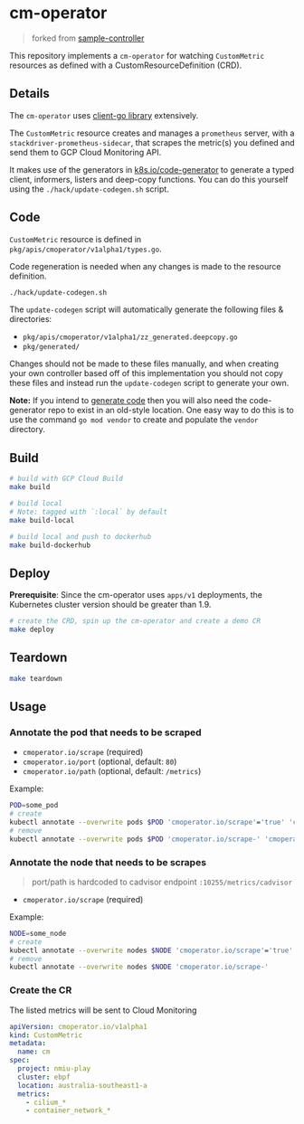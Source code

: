 # cm-operator

> forked from [sample-controller](https://github.com/kubernetes/sample-controller)

This repository implements a `cm-operator` for watching `CustomMetric` resources as
defined with a CustomResourceDefinition (CRD).

## Details

The `cm-operator` uses [client-go library](https://github.com/kubernetes/client-go/tree/master/tools/cache) extensively.

The `CustomMetric` resource creates and manages a `prometheus` server, with a `stackdriver-prometheus-sidecar`, that scrapes the metric(s) you defined and send them to GCP Cloud Monitoring API.

It makes use of the generators in [k8s.io/code-generator](https://github.com/kubernetes/code-generator)
to generate a typed client, informers, listers and deep-copy functions. You can
do this yourself using the `./hack/update-codegen.sh` script.

## Code

`CustomMetric` resource is defined in `pkg/apis/cmoperator/v1alpha1/types.go`.

Code regeneration is needed when any changes is made to the resource definition.

```sh
./hack/update-codegen.sh
```

The `update-codegen` script will automatically generate the following files &
directories:

* `pkg/apis/cmoperator/v1alpha1/zz_generated.deepcopy.go`
* `pkg/generated/`

Changes should not be made to these files manually, and when creating your own
controller based off of this implementation you should not copy these files and
instead run the `update-codegen` script to generate your own.

**Note:** If you intend to [generate code](#changes-to-the-types) then you will also need the
code-generator repo to exist in an old-style location.  One easy way to do this is to use the command `go mod vendor` to create and populate the `vendor` directory.

## Build

```sh
# build with GCP Cloud Build
make build

# build local
# Note: tagged with `:local` by default
make build-local

# build local and push to dockerhub
make build-dockerhub
```

## Deploy

**Prerequisite**: Since the cm-operator uses `apps/v1` deployments, the Kubernetes cluster version should be greater than 1.9.

```sh
# create the CRD, spin up the cm-operator and create a demo CR
make deploy
```

## Teardown

```sh
make teardown
```

## Usage

### Annotate the pod that needs to be scraped

* `cmoperator.io/scrape` (required)
* `cmoperator.io/port` (optional, default: `80`)
* `cmoperator.io/path` (optional, default: `/metrics`)

Example:

```sh
POD=some_pod
# create
kubectl annotate --overwrite pods $POD 'cmoperator.io/scrape'='true' 'cmoperator.io/port'='9990'
# remove
kubectl annotate --overwrite pods $POD 'cmoperator.io/scrape-' 'cmoperator.io/port-'
```

### Annotate the node that needs to be scrapes

> port/path is hardcoded to cadvisor endpoint `:10255/metrics/cadvisor`

* `cmoperator.io/scrape` (required)

Example:

```sh
NODE=some_node
# create
kubectl annotate --overwrite nodes $NODE 'cmoperator.io/scrape'='true'
# remove
kubectl annotate --overwrite nodes $NODE 'cmoperator.io/scrape-'
```

### Create the CR

The listed metrics will be sent to Cloud Monitoring

```yaml
apiVersion: cmoperator.io/v1alpha1
kind: CustomMetric
metadata:
  name: cm
spec:
  project: nmiu-play
  cluster: ebpf
  location: australia-southeast1-a
  metrics:
    - cilium_*
    - container_network_*
```
